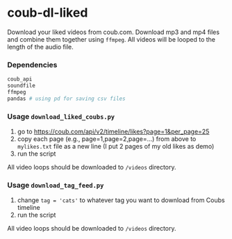 # coub-dl-liked
Download your liked videos from coub.com. Download mp3 and mp4 files and combine them together using `ffmpeg`. All videos will be looped to the length of the audio file.

### Dependencies
```Python
coub_api 
soundfile 
ffmpeg 
pandas # using pd for saving csv files
```

### Usage `download_liked_coubs.py`
1. go to https://coub.com/api/v2/timeline/likes?page=1&per_page=25
2. copy each page (e.g., page=1,page=2,page=...) from above to `mylikes.txt` file as a new line (I put 2 pages of my old likes as demo)
3. run the script

All video loops should be downloaded to `/videos` directory.

### Usage `download_tag_feed.py`
1. change `tag = 'cats'` to whatever tag you want to download from Coubs timeline
2. run the script

All video loops should be downloaded to `/videos` directory.
